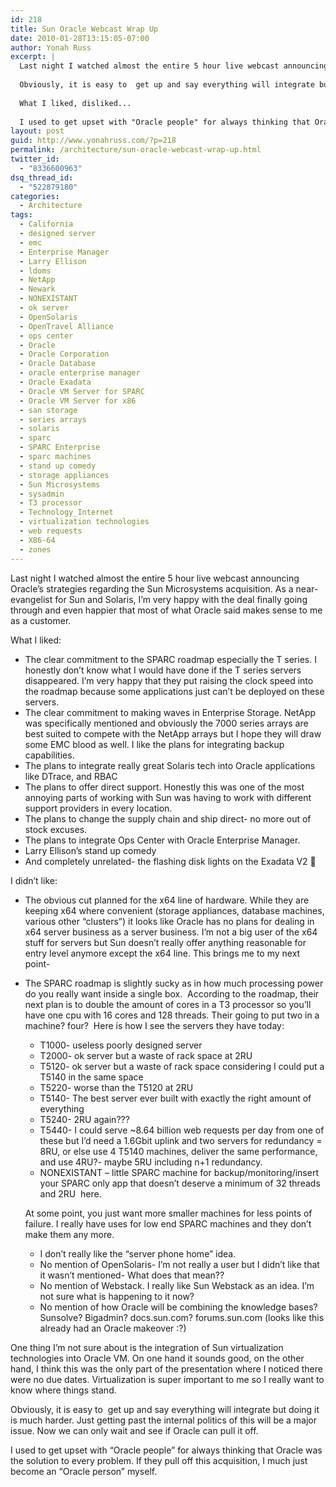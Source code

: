 ```yaml
---
id: 218
title: Sun Oracle Webcast Wrap Up
date: 2010-01-28T13:15:05-07:00
author: Yonah Russ
excerpt: |
  Last night I watched almost the entire 5 hour live webcast announcing Oracle's strategies regarding the Sun Microsystems acquisition. As a near-evangelist for Sun and Solaris, I'm very happy with the deal finally going through and even happier that most of what Oracle said makes sense to me as a customer.
  
  Obviously, it is easy to  get up and say everything will integrate but doing it is much harder. Just getting past the internal politics of this will be a major issue. Now we can only wait and see if Oracle can pull it off.
  
  What I liked, disliked...
  
  I used to get upset with "Oracle people" for always thinking that Oracle was the solution to every problem. If they pull off this acquisition, I much just become an "Oracle person" myself.
layout: post
guid: http://www.yonahruss.com/?p=218
permalink: /architecture/sun-oracle-webcast-wrap-up.html
twitter_id:
  - "8336600963"
dsq_thread_id:
  - "522879180"
categories:
  - Architecture
tags:
  - California
  - designed server
  - emc
  - Enterprise Manager
  - Larry Ellison
  - ldoms
  - NetApp
  - Newark
  - NONEXISTANT
  - ok server
  - OpenSolaris
  - OpenTravel Alliance
  - ops center
  - Oracle
  - Oracle Corporation
  - Oracle Database
  - oracle enterprise manager
  - Oracle Exadata
  - Oracle VM Server for SPARC
  - Oracle VM Server for x86
  - san storage
  - series arrays
  - solaris
  - sparc
  - SPARC Enterprise
  - sparc machines
  - stand up comedy
  - storage appliances
  - Sun Microsystems
  - sysadmin
  - T3 processor
  - Technology_Internet
  - virtualization technologies
  - web requests
  - X86-64
  - zones
---
```

Last night I watched almost the entire 5 hour live webcast announcing Oracle&#8217;s strategies regarding the Sun Microsystems acquisition. As a near-evangelist for Sun and Solaris, I&#8217;m very happy with the deal finally going through and even happier that most of what Oracle said makes sense to me as a customer.

What I liked:

  * The clear commitment to the SPARC roadmap especially the T series. I honestly don&#8217;t know what I would have done if the T series servers disappeared. I&#8217;m very happy that they put raising the clock speed into the roadmap because some applications just can&#8217;t be deployed on these servers.
  * The clear commitment to making waves in Enterprise Storage. NetApp was specifically mentioned and obviously the 7000 series arrays are best suited to compete with the NetApp arrays but I hope they will draw some EMC blood as well. I like the plans for integrating backup capabilities.
  * The plans to integrate really great Solaris tech into Oracle applications like DTrace, and RBAC
  * The plans to offer direct support. Honestly this was one of the most annoying parts of working with Sun was having to work with different support providers in every location.
  * The plans to change the supply chain and ship direct- no more out of stock excuses.
  * The plans to integrate Ops Center with Oracle Enterprise Manager.
  * Larry Ellison&#8217;s stand up comedy
  * And completely unrelated- the flashing disk lights on the Exadata V2 🙂

I didn&#8217;t like:

  * The obvious cut planned for the x64 line of hardware. While they are keeping x64 where convenient (storage appliances, database machines, various other &#8220;clusters&#8221;) it looks like Oracle has no plans for dealing in x64 server business as a server business. I&#8217;m not a big user of the x64 stuff for servers but Sun doesn&#8217;t really offer anything reasonable for entry level anymore except the x64 line. This brings me to my next point-
  * The SPARC roadmap is slightly sucky as in how much processing power do you really want inside a single box.  According to the roadmap, their next plan is to double the amount of cores in a T3 processor so you&#8217;ll have one cpu with 16 cores and 128 threads. Their going to put two in a machine? four?  Here is how I see the servers they have today: 
      * T1000- useless poorly designed server
      * T2000- ok server but a waste of rack space at 2RU
      * T5120- ok server but a waste of rack space considering I could put a T5140 in the same space
      * T5220- worse than the T5120 at 2RU
      * T5140- The best server ever built with exactly the right amount of everything
      * T5240- 2RU again???
      * T5440- I could serve ~8.64 billion web requests per day from one of these but I&#8217;d need a 1.6Gbit uplink and two servers for redundancy = 8RU, or else use 4 T5140 machines, deliver the same performance, and use 4RU?- maybe 5RU including n+1 redundancy.
      * NONEXISTANT &#8211; little SPARC machine for backup/monitoring/insert your SPARC only app that doesn&#8217;t deserve a minimum of 32 threads and 2RU  here.
    
    At some point, you just want more smaller machines for less points of failure. I really have uses for low end SPARC machines and they don&#8217;t make them any more.</li> 
    
      * I don&#8217;t really like the &#8220;server phone home&#8221; idea.
      * No mention of OpenSolaris- I&#8217;m not really a user but I didn&#8217;t like that it wasn&#8217;t mentioned- What does that mean??
      * No mention of Webstack. I really like Sun Webstack as an idea. I&#8217;m not sure what is happening to it now?
      * No mention of how Oracle will be combining the knowledge bases? Sunsolve? Bigadmin? docs.sun.com? forums.sun.com (looks like this already had an Oracle makeover :?)</ul> 
    
    One thing I&#8217;m not sure about is the integration of Sun virtualization technologies into Oracle VM. On one hand it sounds good, on the other hand, I think this was the only part of the presentation where I noticed there were no due dates. Virtualization is super important to me so I really want to know where things stand.
    
    Obviously, it is easy to  get up and say everything will integrate but doing it is much harder. Just getting past the internal politics of this will be a major issue. Now we can only wait and see if Oracle can pull it off.
    
    I used to get upset with &#8220;Oracle people&#8221; for always thinking that Oracle was the solution to every problem. If they pull off this acquisition, I much just become an &#8220;Oracle person&#8221; myself.